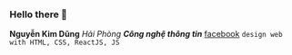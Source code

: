 ### Hello there 🔭
**Nguyễn Kim Dũng**
_Hải Phòng_
**_Công nghệ thông tin_**
[facebook](https://www.facebook.com/nkdungg10/)
`design web with HTML, CSS, ReactJS, JS`
<!--
**dngg2610/dngg2610** is a ✨ _special_ ✨ repository because its `README.md` (this file) appears on your GitHub profile.

Here are some ideas to get you started:

- 🔭 I’m currently working on ...
- 🌱 I’m currently learning ...
- 👯 I’m looking to collaborate on ...
- 🤔 I’m looking for help with ...
- 💬 Ask me about ...
- 📫 How to reach me: ...
- 😄 Pronouns: ...
- ⚡ Fun fact: ...
-->
